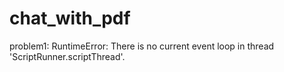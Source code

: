# chat_with_pdf
problem1:  RuntimeError: There is no current event loop in thread 'ScriptRunner.scriptThread'.
